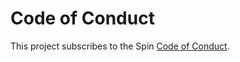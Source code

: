 # Code of Conduct

This project subscribes to the Spin [Code of Conduct](https://github.com/spinframework/spin/blob/main/CODE_OF_CONDUCT.md).
